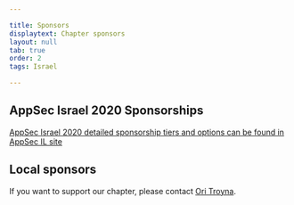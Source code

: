 ```yaml
---

title: Sponsors
displaytext: Chapter sponsors
layout: null
tab: true
order: 2
tags: Israel

---
```


## AppSec Israel 2020 Sponsorships

[AppSec Israel 2020 detailed sponsorship tiers and options can be found in AppSec IL site](https://appsecil.org/Sponsors)

## Local sponsors

If you want to support our chapter, please contact [Ori Troyna](mailto:ori.troyna@owasp.org). 
